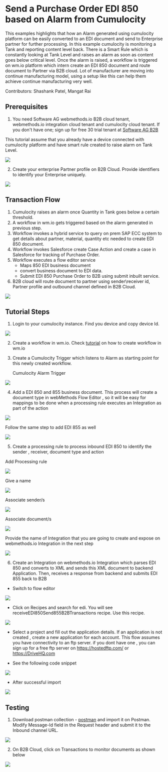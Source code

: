 # Send a Purchase Order EDI 850 based on Alarm from Cumulocity

This examples highlights that how an Alarm generated using cumulocity platform can be easily converted to an EDI document and send to Enterprise partner for further processing. In this example cumulocity is monitoring a Tank and reporting content level back. There is a Smart Rule which is constantly looking at Tank Level and raises an alarm as soon as content goes below critical level. Once the alarm is raised, a workflow is triggered on wm.io platform which intern create an EDI 850 document and route document to Partner via B2B cloud. Lot of manufacturer are moving into continue manufacturing model, using a setup like this can help them achieve continue manufacturing very well.

Contributors: Shashank Patel, Mangat Rai


## Prerequisites
1. You need Software AG webmethods.io B2B cloud tenant, webmethods.io integration cloud tenant and cumulocity cloud tenant. If you don't have one; sign up for free 30 trial tenant at [Software AG B2B](https://signup.softwareag.cloud/#/?product=b2b)

This tutorial assume that you already have a device connected with cumulocity platform and have smart rule created to raise alarm on Tank Level.

![](images/B2BLandingPage.png)

2. Create your enterprise Partner profile on B2B Cloud. Provide identifiers to identify your Enterprise uniquely.

![](images/MyEnterprise.png)

## Transaction Flow
1. Cumulocity raises an alarm once Quantity in Tank goes below a certain threshold.
2. A workflow in wm.io gets triggered based on the alarm generated in previous step.
3. Workflow invokes a hybrid service to query on prem SAP ECC system to get details about partner, material, quantity etc needed to create EDI 850 document.
4. Workflow invokes Salesforce create Case Action and create a case in Salesforce for tracking of Purchase Order.
5. Workflow executes a flow editor service
	- Maps 850 EDI business document
	- convert business document to EDI data.
	- Submit EDI 850 Purchase Order to B2B using submit inbuilt service. 
6. B2B cloud will route document to partner using sender\receiver id, Partner profile and outbound channel defined in B2B Cloud.

![](images/FlowDiagram.png)


## Tutorial Steps
1. Login to your cumulocity instance. Find you device and copy device Id.

![](images/cumulocity_device.png)

2. Create a workflow in wm.io. Check [tutorial](https://github.com/SoftwareAG/webmethodsio-examples) on how to create workflow in wm.io

3. Create a Cumulocity Trigger which listens to Alarm as starting point for this newly created workflow.

	Cumulocity Alarm Trigger
	
![](images/cumulocity_alarm)

4. Add a EDI 850 and 855 business document. This process will create a document type in webMethods Flow Editor , so it will be easy for mappings to be done when a processing rule executes an Integration as part of the action

![](images/addbusinessdocument.png)

Follow the same step to add EDI 855 as well

![](images/addEDI850.png)


5. Create a processing rule to process inbound EDI 850 to identify the sender , receiver, document type and action

Add Processing rule

![](images/processingRule.png)

Give a name

![](images/addProcessingrule1.png)

Associate sender/s

![](images/addProcessingrule2.png)

Associate document/s

![](images/addProcessingrule3.png)

Provide the name of Integration that you are going to create and expose on webmethods.io Integration in the next step

![](images/addProcessingrule4.png)


6. Create an Integration on webmethods.io Integration which parses EDI 850 and converts to XML and sends this XML document to backend Application. Then, receives a response from backend and submits EDI 855 back to B2B

- Switch to flow editor

![](images/FlowEditor.png)

- Click on Recipes and search for edi. You will see receiveEDI850Send855B2BTransactions recipe. Use this recipe.

![](images/recipe_edi.png)

- Select a project and fill out the application details. If an application is not created , create a new application for each account. This flow assumes you have connectivity to an ftp server. if you dont have one , you can sign up for a free ftp server on https://hostedftp.com/ or https://DriveHQ.com

- See the following code snippet

![](images/recipe.png)

- After successful import

![](images/receiveEDI850Integration.png)

## Testing

1. Download postman collection - [postman](B2B%20wm.io.postman_collection.json) and import it on Postman. Modify Message-Id field in the Request header and submit it to the Inbound channel URL.

![](images/postman.png)

2. On B2B Cloud, click on Transactions to monitor documents as shown below

![](images/b2btransactions.png)